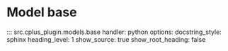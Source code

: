 # Model base

::: src.cplus_plugin.models.base
    handler: python
    options:
        docstring_style: sphinx
        heading_level: 1
        show_source: true
        show_root_heading: false